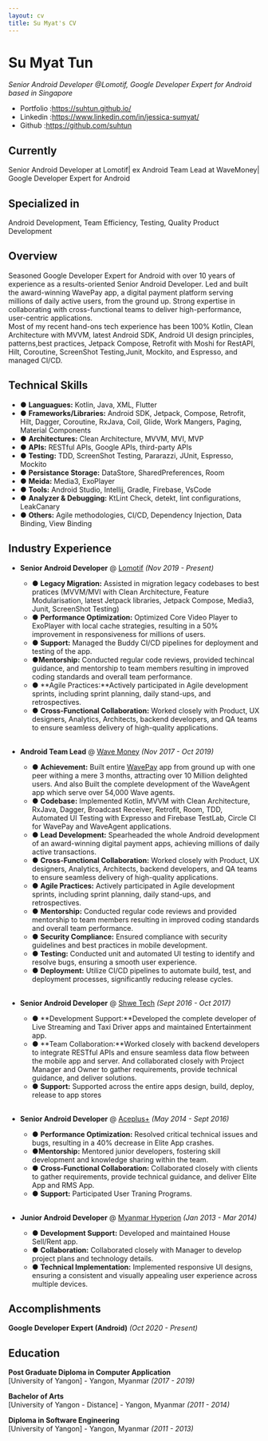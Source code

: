 ```yaml
---
layout: cv
title: Su Myat's CV
---
```


# Su Myat Tun
_Senior Android Developer @Lomotif, Google Developer Expert for Android based in Singapore_

* Portfolio :https://suhtun.github.io/
* Linkedin  :https://www.linkedin.com/in/jessica-sumyat/
* Github    :https://github.com/suhtun

## Currently 
Senior Android Developer at Lomotif| ex Android Team Lead at WaveMoney| Google Developer Expert for Android

## Specialized in
Android Development, Team Efficiency, Testing, Quality Product Development

## Overview
Seasoned Google Developer Expert for Android with over 10 years of experience as a results-oriented Senior Android Developer. Led and built the award-winning WavePay app, a digital payment platform serving millions of daily active users, from the ground up. Strong expertise in collaborating with cross-functional teams to deliver high-performance, user-centric applications.<br>
Most of my recent hand-ons tech experience has been 100% Kotlin, Clean Architecture with MVVM, latest Android SDK, Android UI design principles, patterns,best practices, Jetpack Compose, Retrofit with Moshi for RestAPI, Hilt, Coroutine, ScreenShot Testing,Junit, Mockito, and Espresso, and managed CI/CD.


## Technical Skills
* &#9679; **Languagues:** Kotlin, Java, XML, Flutter
* &#9679; **Frameworks/Libraries:** Android SDK, Jetpack, Compose, Retrofit, Hilt, Dagger, Coroutine, RxJava, Coil, Glide, Work Mangers, Paging, Material Components
* &#9679; **Architectures:** Clean Architecture, MVVM, MVI, MVP  
* &#9679; **APIs:** RESTful APIs, Google APIs, third-party APIs
* &#9679; **Testing:** TDD, ScreenShot Testing, Pararazzi, JUnit, Espresso, Mockito
* &#9679; **Persistance Storage:** DataStore, SharedPreferences, Room 
* &#9679; **Meida:** Media3, ExoPlayer 
* &#9679; **Tools:** Android Studio, Intellij, Gradle, Firebase, VsCode
* &#9679; **Analyzer & Debugging:** KtLint Check, detekt, lint configurations, LeakCanary
* &#9679; **Others:** Agile methodologies, CI/CD, Dependency Injection, Data Binding, View Binding

## Industry Experience

* **Senior Android Developer** @ [Lomotif](https://lomotif.com/) _(Nov 2019 - Present)_ <br>
    * &#9679; **Legacy Migration:** Assisted in migration legacy codebases to best pratices (MVVM/MVI with Clean Architecture, Feature Modularisation, latest Jetpack libraries, Jetpack Compose, Media3, Junit, ScreenShot Testing)
    * &#9679; **Performance Optimization:** Optimized Core Video Player to ExoPlayer with local cache strategies, resulting in a 50% improvement in responsiveness for millions of users.
    * &#9679; **Support:** Managed the Buddy CI/CD pipelines for deployment and testing of the app. 
    * &#9679;**Mentorship:** Conducted regular code reviews, provided techincal guidance, and mentorship to team members resulting in improved coding standards and overall team performance.
    * &#9679; **Agile Practices:**Actively participated in Agile development sprints, including sprint planning, daily stand-ups, and retrospectives.
    * &#9679; **Cross-Functional Collaboration:** Worked closely with Product, UX designers, Analytics, Architects, backend developers, and QA teams to ensure seamless delivery of high-quality applications.
<br><br>

* **Android Team Lead** @ [Wave Money](https://www.linkedin.com/company/wavemoneymyanmar/?originalSubdomain=mm) _(Nov 2017 - Oct 2019)_ <br>
    * &#9679; **Achievement:** Built entire [WavePay](https://play.google.com/store/apps/details?id=mm.com.wavemoney.wavepay&hl=en&gl=US) app from ground up with one peer withing a mere 3 months, attracting over 10 Million delighted users. And also  Built the complete development of the WaveAgent app which serve over 54,000 Wave agents.
    * &#9679; **Codebase:** Implemented Kotlin, MVVM with Clean Architecture, RxJava, Dagger, Broadcast Receiver, Retrofit, Room, TDD, Automated UI Testing with Expresso and Firebase TestLab, Circle CI for WavePay and WaveAgent applications. 
    * &#9679; **Lead Development:** Spearheaded the whole Android development of an award-winning digital payment apps, achieving millions of daily active transactions.
    * &#9679; **Cross-Functional Collaboration:** Worked closely with Product, UX designers, Analytics, Architects, backend developers, and QA teams to ensure seamless delivery of high-quality applications.
    * &#9679; **Agile Practices:** Actively participated in Agile development sprints, including sprint planning, daily stand-ups, and retrospectives.
    * &#9679; **Mentorship:** Conducted regular code reviews and provided mentorship to team members resulting in improved coding standards and overall team performance.
    * &#9679; **Security Compliance:** Ensured compliance with security guidelines and best practices in mobile development.
    * &#9679; **Testing:** Conducted unit and automated UI testing to identify and resolve bugs, ensuring a smooth user experience.
    * &#9679; **Deployment:** Utilize CI/CD pipelines to automate build, test, and deployment processes, significantly reducing release cycles.
<br><br>
* **Senior Android Developer** @ [Shwe Tech]() _(Sept 2016 - Oct 2017)_ <br>
    * &#9679; **Development Support:**Developed the complete developer of Live Streaming and Taxi Driver apps and maintained Entertainment app.
    * &#9679; **Team Collaboration:**Worked closely with backend developers to integrate RESTful APIs and ensure seamless data flow between the mobile app and server. And collaborated closely with Project Manager and Owner to gather requirements, provide technical guidance, and deliver solutions.
    * &#9679; **Support:** Supported across the entire apps design, build, deploy, release to app stores 
<br><br>
* **Senior Android Developer** @ [Aceplus+](https://aceplussolutions.com/about-us/) _(May 2014 - Sept 2016)_ <br>
    * &#9679; **Performance Optimization:** Resolved critical technical issues and bugs, resulting in a 40% decrease in Elite App crashes.
    * &#9679;**Mentorship:** Mentored junior developers, fostering skill development and knowledge sharing within the team.
    * &#9679; **Cross-Functional Collaboration:** Collaborated closely with clients to gather requirements, provide technical guidance, and deliver Elite App and RMS App.
    * &#9679; **Support:** Participated User Traning Programs. 
    <br><br>
* **Junior Android Developer** @ [Myanmar Hyperion](https://www.ascribe.io/) _(Jan 2013 - Mar 2014)_ <br>
    * &#9679; **Development Support:** Developed and maintained House Sell/Rent app.
    * &#9679; **Collaboration:** Collaborated closely with Manager to develop project plans and technology details.
    * &#9679; **Technical Implementation:** Implemented responsive UI designs, ensuring a consistent and visually appealing user experience across multiple devices.


## Accomplishments

**Google Developer Expert (Android)** _(Oct 2020 - Present)_<br>

## Education

**Post Graduate Diploma in Computer Application**<br>
[University of Yangon] - Yangon, Myanmar _(2017 - 2019)_

**Bachelor of Arts**<br>
[University of Yangon - Distance] - Yangon, Myanmar _(2011 - 2014)_

**Diploma in Software Engineering**<br>
[University of Yangon] - Yangon, Myanmar _(2011 - 2013)_

<!-- ### Footer

Last updated: 10 Jul 2024 -->


